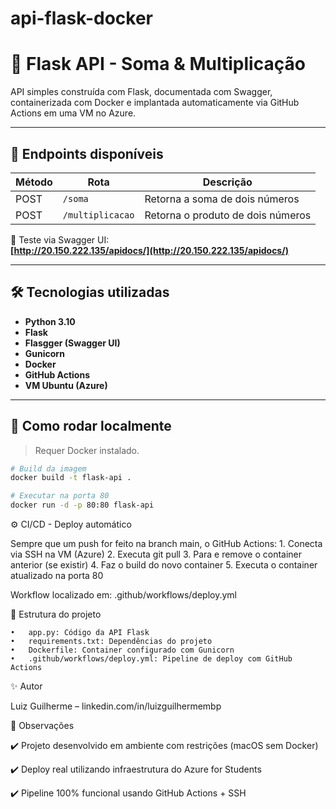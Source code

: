 # api-flask-docker

# 🚀 Flask API - Soma & Multiplicação

API simples construída com Flask, documentada com Swagger, containerizada com Docker e implantada automaticamente via GitHub Actions em uma VM no Azure.

---

## 📌 Endpoints disponíveis

| Método | Rota              | Descrição                           |
|--------|-------------------|-------------------------------------|
| POST   | `/soma`           | Retorna a soma de dois números      |
| POST   | `/multiplicacao`  | Retorna o produto de dois números   |

🧪 Teste via Swagger UI:  
**[http://20.150.222.135/apidocs/](http://20.150.222.135/apidocs/)**

---

## 🛠️ Tecnologias utilizadas

- **Python 3.10**
- **Flask**
- **Flasgger (Swagger UI)**
- **Gunicorn**
- **Docker**
- **GitHub Actions**
- **VM Ubuntu (Azure)**

---

## 🐳 Como rodar localmente

> Requer Docker instalado.

```bash
# Build da imagem
docker build -t flask-api .

# Executar na porta 80
docker run -d -p 80:80 flask-api
```
⚙️ CI/CD - Deploy automático

Sempre que um push for feito na branch main, o GitHub Actions:
	1.	Conecta via SSH na VM (Azure)
	2.	Executa git pull
	3.	Para e remove o container anterior (se existir)
	4.	Faz o build do novo container
	5.	Executa o container atualizado na porta 80

Workflow localizado em: .github/workflows/deploy.yml

📁 Estrutura do projeto

	•	app.py: Código da API Flask
	•	requirements.txt: Dependências do projeto
	•	Dockerfile: Container configurado com Gunicorn
	•	.github/workflows/deploy.yml: Pipeline de deploy com GitHub Actions

✨ Autor

Luiz Guilherme – linkedin.com/in/luizguilhermembp

🧠 Observações

✔️ Projeto desenvolvido em ambiente com restrições (macOS sem Docker)

✔️ Deploy real utilizando infraestrutura do Azure for Students

✔️ Pipeline 100% funcional usando GitHub Actions + SSH
